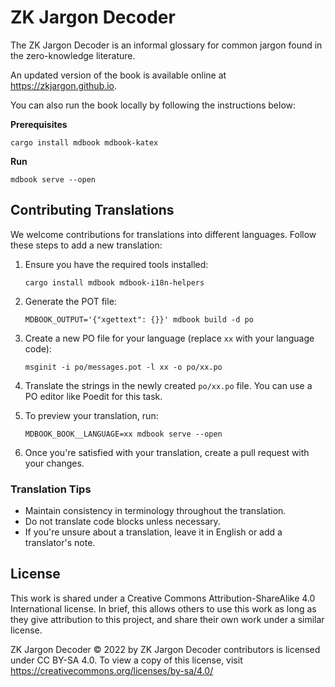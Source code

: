 # ZK Jargon Decoder

The ZK Jargon Decoder is an informal glossary for common jargon found in the zero-knowledge literature.

An updated version of the book is available online at <https://zkjargon.github.io>.

You can also run the book locally by following the instructions below:

**Prerequisites**

```shell
cargo install mdbook mdbook-katex
```

**Run**

```shell
mdbook serve --open
```

## Contributing Translations

We welcome contributions for translations into different languages. Follow these steps to add a new translation:

1. Ensure you have the required tools installed:

   ```
   cargo install mdbook mdbook-i18n-helpers
   ```

2. Generate the POT file:

   ```
   MDBOOK_OUTPUT='{"xgettext": {}}' mdbook build -d po
   ```

3. Create a new PO file for your language (replace `xx` with your language code):

   ```
   msginit -i po/messages.pot -l xx -o po/xx.po
   ```

4. Translate the strings in the newly created `po/xx.po` file. You can use a PO editor like Poedit for this task.

5. To preview your translation, run:

   ```
   MDBOOK_BOOK__LANGUAGE=xx mdbook serve --open
   ```

6. Once you're satisfied with your translation, create a pull request with your changes.

### Translation Tips

- Maintain consistency in terminology throughout the translation.
- Do not translate code blocks unless necessary.
- If you're unsure about a translation, leave it in English or add a translator's note.

## License

This work is shared under a Creative Commons Attribution-ShareAlike 4.0 International license. In brief, this allows others to use this work as long as they give attribution to this project, and share their own work under a similar license.

ZK Jargon Decoder © 2022 by ZK Jargon Decoder contributors is licensed under CC BY-SA 4.0. To view a copy of this license, visit https://creativecommons.org/licenses/by-sa/4.0/
